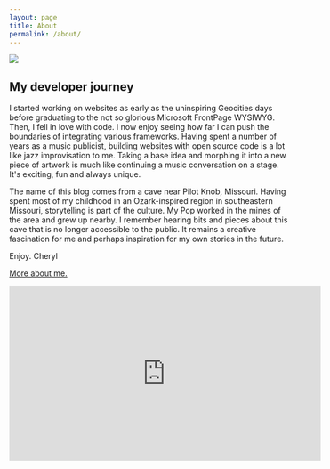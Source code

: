 ```yaml
---
layout: page
title: About
permalink: /about/
---
```

<img src="https://cherylhughey.github.io/img/cheryl.jpg">

## My developer journey

I started working on websites as early as the uninspiring Geocities days before graduating to the not so glorious Microsoft FrontPage WYSIWYG. Then, I fell in love with code. I now enjoy seeing how far I can push the boundaries of integrating various frameworks. Having spent a number of years as a music publicist, building websites with open source code is a lot like jazz improvisation to me. Taking a base idea and morphing it into a new piece of artwork is much like continuing a music conversation on a stage. It's exciting, fun and always unique.

The name of this blog comes from a cave near Pilot Knob, Missouri. Having spent most of my childhood in an Ozark-inspired region in southeastern Missouri, storytelling is part of the culture. My Pop worked in the mines of the area and grew up nearby. I remember hearing bits and pieces about this cave that is no longer accessible to the public. It remains a creative fascination for me and perhaps inspiration for my own stories in the future.

Enjoy. Cheryl

<a href = "http://www.cherylhughey.com">More about me.</a>

<iframe width="560" height="315" src="https://www.youtube.com/embed/4KRt1WcABHc" frameborder="0" allow="accelerometer; autoplay; encrypted-media; gyroscope; picture-in-picture" allowfullscreen></iframe>
